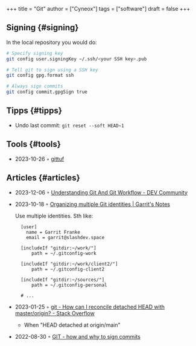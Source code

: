 +++
title = "Git"
author = ["Cyneox"]
tags = ["software"]
draft = false
+++

## Signing {#signing}

In the local repository you would do:

```sh
# Specify signing key
git config user.signingKey ~/.ssh/<your SSH key>.pub

# Tell git to sign using a SSH key
git config gpg.format ssh

# Always sign commits
git config commit.gpgSign true
```


## Tipps {#tipps}

-   Undo last commit: `git reset --soft HEAD~1`


## Tools {#tools}

-   2023-10-26 ◦ [gittuf](https://gittuf.github.io/)


## Articles {#articles}

-   2023-12-06 ◦ [Understanding Git And Git Workflow - DEV Community](https://dev.to/untilyou58/understanding-git-and-git-workflow-1e6a)
-   2023-10-18 ◦ [Organizing multiple Git identities | Garrit's Notes](https://garrit.xyz/posts/2023-10-13-organizing-multiple-git-identities)

    Use multiple identities. Sth like:
    ```text
      [user]
        name = Garrit Franke
        email = garrit@slashdev.space

      [includeIf "gitdir:~/work/"]
          path = ~/.gitconfig-work

      [includeIf "gitdir:~/work/client2/"]
          path = ~/.gitconfig-client2

      [includeIf "gitdir:~/sources/"]
          path = ~/.gitconfig-personal

      # ...
    ```
-   2023-01-25 ◦ [git - How can I reconcile detached HEAD with master/origin? - Stack Overflow](https://stackoverflow.com/questions/5772192/how-can-i-reconcile-detached-head-with-master-origin)
    -   When "HEAD detached at origin/main"
-   2022-08-30 ◦ [GIT - how and why to sign commits](https://dev.to/andreasaugustin/git-how-and-why-to-sign-commits-35dn)
